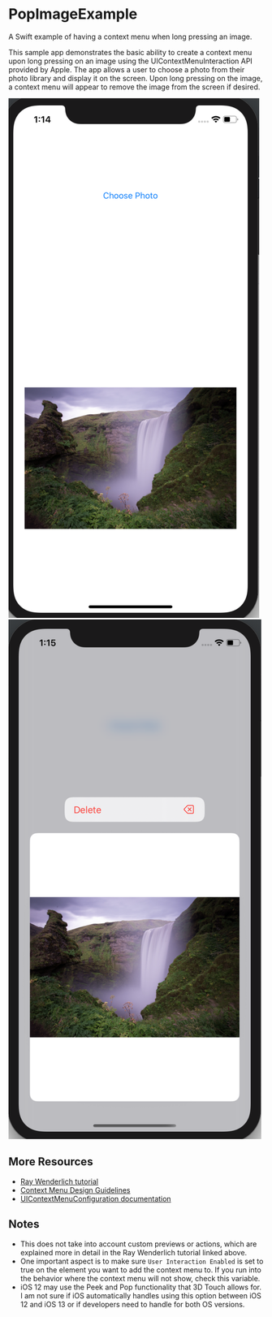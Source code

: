 # PopImageExample
A Swift example of having a context menu when long pressing an image.

This sample app demonstrates the basic ability to create a context menu upon long pressing on an image using the UIContextMenuInteraction API provided by Apple.
The app allows a user to choose a photo from their photo library and display it on the screen. Upon long pressing on the image, a context menu will appear to remove the image from the screen if desired.

![Main app view](https://github.com/cjwillis809/PopImageExample/blob/master/Images/PopImageMainView.png)
![Context image view](https://github.com/cjwillis809/PopImageExample/blob/master/Images/PopImageContextView.png)

## More Resources
- [Ray Wenderlich tutorial](https://www.raywenderlich.com/6328155-context-menus-tutorial-for-ios-getting-started)
- [Context Menu Design Guidelines](https://developer.apple.com/design/human-interface-guidelines/ios/controls/context-menus/)
- [UIContextMenuConfiguration documentation](https://developer.apple.com/documentation/uikit/uicontextmenuconfiguration)

## Notes
- This does not take into account custom previews or actions, which are explained more in detail in the Ray Wenderlich tutorial linked above.
- One important aspect is to make sure `User Interaction Enabled` is set to true on the element you want to add the context menu to. If you run into the behavior where the context menu will not show, check this variable.
- iOS 12 may use the Peek and Pop functionality that 3D Touch allows for. I am not sure if iOS automatically handles using this option between iOS 12 and iOS 13 or if developers need to handle for both OS versions.
